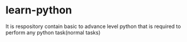 # learn-python 
It is respository contain basic to advance level python that is required to perform any python task(normal tasks)
